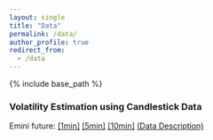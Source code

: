 ```yaml
---
layout: single
title: "Data"
permalink: /data/
author_profile: true
redirect_from:
  - /data
---
```


{% include base_path %}

### Volatility Estimation using Candlestick Data

Emini future: [[1min]](https://drive.google.com/file/d/19w66aA2adJ5SHdi_2e_QgHpMqk3YJNGM/view?usp=drive_link) [[5min]](https://drive.google.com/file/d/1JVBo-ATLq1ulLrPiDls16Nq0AevoHWlq/view?usp=drive_link) [[10min]](https://drive.google.com/file/d/1_wJC-93F-Ls-yYmEziPXJlU7lOSYAX8O/view?usp=drive_link) [(Data Description)](https://lqyjasonlee.github.io/files/datafile/DataDescription.txt)

